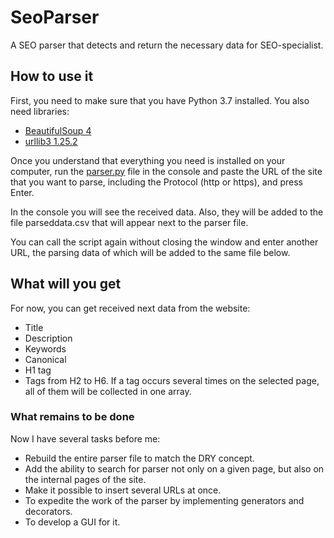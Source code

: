 # SeoParser
A SEO parser that detects and return the necessary data for SEO-specialist.

## How to use it

First, you need to make sure that you have Python 3.7 installed. You also need libraries:
* [BeautifulSoup 4](https://www.crummy.com/software/BeautifulSoup/bs4/doc/#installing-beautiful-soup)
* [urllib3 1.25.2](https://pypi.org/project/urllib3/)

Once you understand that everything you need is installed on your computer, run the [parser.py](parser.py) file in the console and paste the URL of the site that you want to parse, including the Protocol (http or https), and press Enter.

In the console you will see the received data. Also, they will be added to the file parseddata.csv that will appear next to the parser file.

You can call the script again without closing the window and enter another URL, the parsing data of which will be added to the same file below.

## What will you get

For now, you can get received next data from the website:
* Title
* Description
* Keywords
* Canonical
* H1 tag
* Tags from H2 to H6. If a tag occurs several times on the selected page, all of them will be collected in one array.

### What remains to be done

Now I have several tasks before me:
* Rebuild the entire parser file to match the DRY concept.
* Add the ability to search for parser not only on a given page, but also on the internal pages of the site.
* Make it possible to insert several URLs at once.
* To expedite the work of the parser by implementing generators and decorators.
* To develop a GUI for it.
